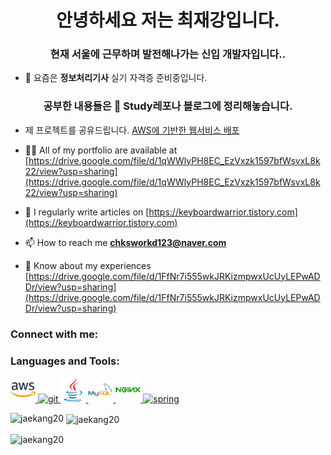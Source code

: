 <h1 align="center">안녕하세요 저는 최재강입니다.</h1>
<h3 align="center">현재 서울에 근무하며 발전해나가는 신입 개발자입니다..</h3>

- 🌱 요즘은 **정보처리기사** 실기 자격증 준비중입니다.

<h3 align="center">공부한 내용들은 📝 Study레포나 블로그에 정리해놓습니다.</h3>

- 제 프로젝트를 공유드립니다. [AWS에 기반한 웹서비스 배포](http://ec2-43-200-120-235.ap-northeast-2.compute.amazonaws.com/)

- 👨‍💻 All of my portfolio are available at [https://drive.google.com/file/d/1qWWlyPH8EC_EzVxzk1597bfWsvxL8k22/view?usp=sharing](https://drive.google.com/file/d/1qWWlyPH8EC_EzVxzk1597bfWsvxL8k22/view?usp=sharing)

- 📝 I regularly write articles on [https://keyboardwarrior.tistory.com](https://keyboardwarrior.tistory.com)

- 📫 How to reach me **chksworkd123@naver.com**

- 📄 Know about my experiences [https://drive.google.com/file/d/1FfNr7i555wkJRKizmpwxUcUyLEPwADDr/view?usp=sharing](https://drive.google.com/file/d/1FfNr7i555wkJRKizmpwxUcUyLEPwADDr/view?usp=sharing)

<h3 align="left">Connect with me:</h3>
<p align="left">
</p>

<h3 align="left">Languages and Tools:</h3>
<p align="left"> <a href="https://aws.amazon.com" target="_blank" rel="noreferrer"> <img src="https://raw.githubusercontent.com/devicons/devicon/master/icons/amazonwebservices/amazonwebservices-original-wordmark.svg" alt="aws" width="40" height="40"/> </a> <a href="https://git-scm.com/" target="_blank" rel="noreferrer"> <img src="https://www.vectorlogo.zone/logos/git-scm/git-scm-icon.svg" alt="git" width="40" height="40"/> </a> <a href="https://www.java.com" target="_blank" rel="noreferrer"> <img src="https://raw.githubusercontent.com/devicons/devicon/master/icons/java/java-original.svg" alt="java" width="40" height="40"/> </a> <a href="https://www.mysql.com/" target="_blank" rel="noreferrer"> <img src="https://raw.githubusercontent.com/devicons/devicon/master/icons/mysql/mysql-original-wordmark.svg" alt="mysql" width="40" height="40"/> </a> <a href="https://www.nginx.com" target="_blank" rel="noreferrer"> <img src="https://raw.githubusercontent.com/devicons/devicon/master/icons/nginx/nginx-original.svg" alt="nginx" width="40" height="40"/> </a> <a href="https://spring.io/" target="_blank" rel="noreferrer"> <img src="https://www.vectorlogo.zone/logos/springio/springio-icon.svg" alt="spring" width="40" height="40"/> </a> </p>

<p><img align="left" src="https://github-readme-stats.vercel.app/api/top-langs?username=jaekang20&show_icons=true&theme=onedark&title_color=10c1e5&text_color=15d3f9&locale=en&layout=compact" alt="jaekang20" /></p>

<p>&nbsp;<img align="center" src="https://github-readme-stats.vercel.app/api?username=jaekang20&show_icons=true&theme=onedark&title_color=e15b5b&locale=en" alt="jaekang20" /></p>

<p><img align="center" src="https://github-readme-streak-stats.herokuapp.com/?user=jaekang20&theme=dark" alt="jaekang20" /></p>
